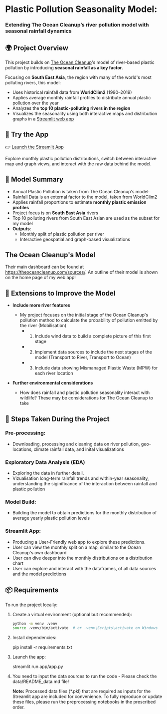 # Plastic Pollution Seasonality Model: 
### Extending The Ocean Cleanup’s river pollution model with seasonal rainfall dynamics


## 🌍 Project Overview

This project builds on [The Ocean Cleanup](https://theoceancleanup.com/)'s model of river-based plastic pollution by introducing **seasonal rainfall as a key factor**. 

Focusing on **South East Asia**, the region with many of the world's most polluting rivers, this model:

- Uses historical rainfall data from **WorldClim2** (1990–2019)
- Applies average monthly rainfall profiles to distribute annual plastic pollution over the year
- Analyzes the **top 10 plastic-polluting rivers in the region**
- Visualizes the seasonality using both interactive maps and distribution graphs in a [Streamlit web app](#streamlit-app)


## 🚀 Try the App

👉 [Launch the Streamlit App](https://your-streamlit-link.streamlit.app)

Explore monthly plastic pollution distributions, switch between interactive map and graph views, and interact with the raw data behind the model.



## 🔬 Model Summary
- Annual Plastic Pollution is taken from The Ocean Cleanup's model:
- Rainfall Data is an external factor to the model, taken from WorldClim2
- Applies rainfall proportions to estimate **monthly plastic emission profiles**
- Project focus is on **South East Asia** rivers
- Top 10 polluting rivers from South East Asian are used as the subset for my model
- **Outputs**:
  - Monthly split of plastic pollution per river
  - Interactive geospatial and graph-based visualizations


## The Ocean Cleanup's Model
Their main dashboard can be found at https://theoceancleanup.com/sources/.
An outline of their model is shown on the home page of my web app!


## 📝 Extensions to Improve the Model

- **Include more river features** 
    - My project focuses on the initial stage of the Ocean Cleanup's pollution method to calculate the probability of pollution emitted by the river (Mobilisation)
        - 1) Include wind data to build a complete picture of this first stage
        - 2) Implement data sources to include the next stages of the model (Transport to River, Transport to Ocean)
        - 3) Include data showing Mismanaged Plastic Waste (MPW) for each river location

- **Further environmental considerations**
    - How does rainfall and plastic pollution seasonality interact with wildlife? These may be considerations for The Ocean Cleanup to take


## 🧪 Steps Taken During the Project

### Pre-processing:

- Downloading, processing and cleaning data on river pollution, geo-locations, climate rainfall data, and inital visualizations

### Exploratory Data Analysis (EDA)

- Exploring the data in further detail.
- Vizualisation long-term rainfall trends and within-year seasonality, understanding the siginificance of the interaction between rainfall and plastic pollution

### Model Build:

- Building the model to obtain predictions for the monthly distribution of average yearly plastic pollution levels


### Streamlit App:

- Producing a User-Friendly web app to explore these predictions.
- User can view the monthly split on a map, similar to the Ocean Cleanup's own dashboard
- User can dive deeper into the monthly distributions on a distribution chart
- User can explore and interact with the dataframes, of all data sources and the model predictions


## 📦 Requirements

To run the project locally:

1. Create a virtual environment (optional but recommended):

   ```bash
   python -m venv .venv
   source .venv/bin/activate  # or .venv\Scripts\activate on Windows

2. Install dependencies:

    pip install -r requirements.txt

3. Launch the app:

    streamlit run app/app.py

4. You need to input the data sources to run the code - Please check the data/README_data.md file!

    **Note:** Processed data files (*.pkl) that are required as inputs for the Streamlit app are included for convenience. To fully reproduce or update these files, please run the preprocessing notebooks in the prescribed order.



